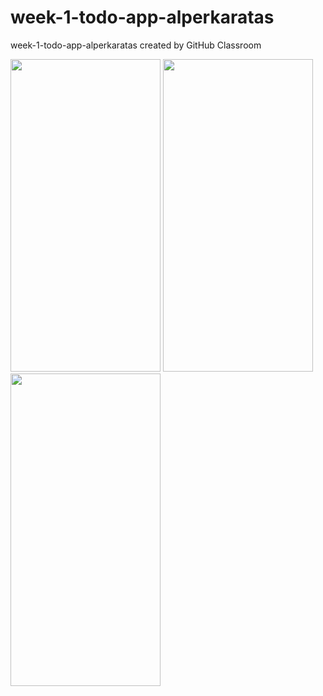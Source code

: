 # week-1-todo-app-alperkaratas
week-1-todo-app-alperkaratas created by GitHub Classroom

<img height="500" width="240" src="https://i.hizliresim.com/829VUq.png"/>
<img height="500" width="240" src="https://i.hizliresim.com/s1cTSH.png"/>
<img height="500" width="240" src="https://i.hizliresim.com/L9Vhn7.png"/>
